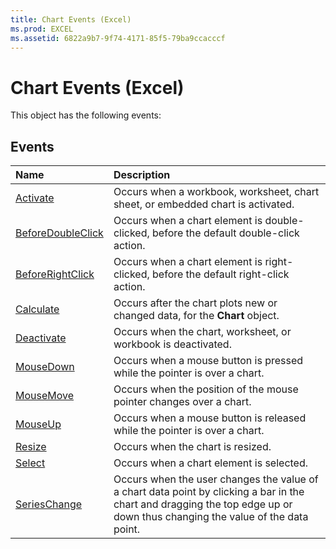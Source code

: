 ```yaml
---
title: Chart Events (Excel)
ms.prod: EXCEL
ms.assetid: 6822a9b7-9f74-4171-85f5-79ba9ccacccf
---
```



# Chart Events (Excel)
This object has the following events:

## Events



|**Name**|**Description**|
|:-----|:-----|
|[Activate](chart-activate-event-excel.md)|Occurs when a workbook, worksheet, chart sheet, or embedded chart is activated.|
|[BeforeDoubleClick](chart-beforedoubleclick-event-excel.md)|Occurs when a chart element is double-clicked, before the default double-click action.|
|[BeforeRightClick](chart-beforerightclick-event-excel.md)|Occurs when a chart element is right-clicked, before the default right-click action.|
|[Calculate](chart-calculate-event-excel.md)|Occurs after the chart plots new or changed data, for the  **Chart** object.|
|[Deactivate](chart-deactivate-event-excel.md)|Occurs when the chart, worksheet, or workbook is deactivated.|
|[MouseDown](chart-mousedown-event-excel.md)|Occurs when a mouse button is pressed while the pointer is over a chart.|
|[MouseMove](chart-mousemove-event-excel.md)|Occurs when the position of the mouse pointer changes over a chart.|
|[MouseUp](chart-mouseup-event-excel.md)|Occurs when a mouse button is released while the pointer is over a chart.|
|[Resize](chart-resize-event-excel.md)|Occurs when the chart is resized.|
|[Select](chart-select-event-excel.md)|Occurs when a chart element is selected.|
|[SeriesChange](chart-serieschange-event-excel.md)|Occurs when the user changes the value of a chart data point by clicking a bar in the chart and dragging the top edge up or down thus changing the value of the data point.|

